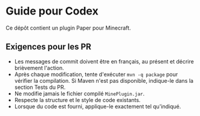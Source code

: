 # Guide pour Codex

Ce dépôt contient un plugin Paper pour Minecraft.

## Exigences pour les PR

- Les messages de commit doivent être en français, au présent et décrire brièvement l'action.
- Après chaque modification, tente d'exécuter `mvn -q package` pour vérifier la compilation. Si Maven n'est pas disponible, indique-le dans la section Tests du PR.
- Ne modifie jamais le fichier compilé `MinePlugin.jar`.
- Respecte la structure et le style de code existants.
- Lorsque du code est fourni, applique-le exactement tel qu'indiqué.

